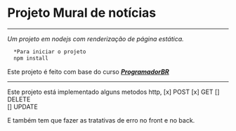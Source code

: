 # Projeto Mural de notícias
---
*Um projeto em nodejs com renderização de página estática.*

```bash
  *Para iniciar o projeto
  npm install 
```

Este projeto é feito com base do curso ***[ProgramadorBR](https://programadorbr.com/)***

---
Este projeto está implementado alguns metodos http,
 [x] POST
 [x] GET
 [] DELETE  
 [] UPDATE
 
E também tem que fazer as tratativas de erro no front e no back.